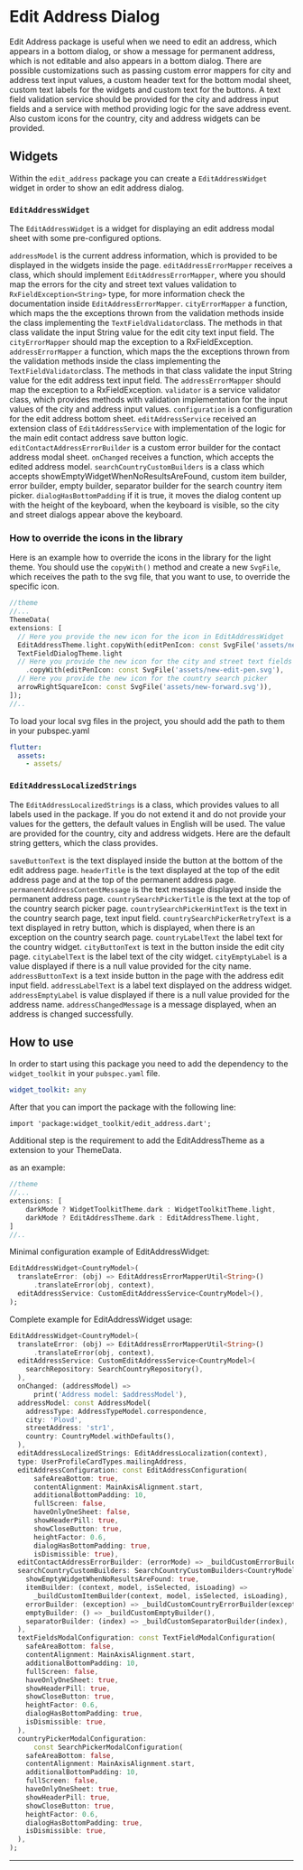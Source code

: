 # Edit Address Dialog

Edit Address package is useful when we need to edit an address, which appears in a bottom dialog,
or show a message for permanent address, which is not editable and also appears in a bottom dialog.
There are possible customizations such as passing custom error mappers for city and address text 
input values, a custom header text for the bottom modal sheet, custom text labels for the
widgets and custom text for the buttons. A text field validation service should be provided for the 
city and address input fields and a service with method providing logic for the save address event.
Also custom icons for the country, city and address widgets can be provided.

## Widgets

Within the `edit_address` package you can create a `EditAddressWidget` widget in order
to show an edit address dialog. 

### `EditAddressWidget`

The `EditAddressWidget` is a widget for displaying an edit address modal sheet with some
pre-configured options.

`addressModel` is the current address information, which is provided to be displayed in the widgets 
inside the page.
`editAddressErrorMapper` receives a class, which should implement `EditAddressErrorMapper`, where you
should map the errors for the city and street text values validation to `RxFieldException<String>`
type, for more information check the documentation inside `EditAddressErrorMapper`.
`cityErrorMapper` a function, which maps the the exceptions thrown from the validation methods 
inside the class implementing the `TextFieldValidator`class. The methods in that class validate 
the input String value for the edit city text input field. The `cityErrorMapper` should map the 
exception to a RxFieldException.
`addressErrorMapper` a function, which maps the the exceptions thrown from the validation methods 
inside the class implementing the `TextFieldValidator`class. The methods in that class validate the 
input String value for the edit address text input field. The `addressErrorMapper` should map the 
exception to a RxFieldException.
`validator` is a service validator class, which provides methods with validation implementation for 
the input values of the city and address input values.
`configuration` is a configuration for the edit address bottom sheet.
`editAddressService` received an extension class of `EditAddressService` with implementation of the 
logic for the main edit contact address save button logic.
`editContactAddressErrorBuilder` is a custom error builder for the contact address modal sheet.
`onChanged` receives a function, which accepts the edited address model.
`searchCountryCustomBuilders` is a class which accepts showEmptyWidgetWhenNoResultsAreFound,
custom item builder, error builder, empty builder, separator builder for the search country item
picker.
`dialogHasBottomPadding` if it is true, it moves the dialog content up with the height of the
keyboard, when the keyboard is visible, so the city and street dialogs appear above the keyboard.

### How to override the icons in the library 

Here is an example how to override the icons in the library for the light theme. You should use the
`copyWith()` method and create a new `SvgFile`, which receives the path to the svg file, that you 
want to use, to override the specific icon.

```dart
//theme
//...
ThemeData(
extensions: [
  // Here you provide the new icon for the icon in EditAddressWidget
  EditAddressTheme.light.copyWith(editPenIcon: const SvgFile('assets/new-edit-pen.svg')),
  TextFieldDialogTheme.light
  // Here you provide the new icon for the city and street text fields
    .copyWith(editPenIcon: const SvgFile('assets/new-edit-pen.svg'),
  // Here you provide the new icon for the country search picker
  arrowRightSquareIcon: const SvgFile('assets/new-forward.svg')),
]);
//..
```

To load your local svg files in the project, you should add the path to them in your pubspec.yaml

```yaml
flutter:
  assets:
    - assets/
```


### `EditAddressLocalizedStrings`

The `EditAddressLocalizedStrings` is a class, which provides values to all labels used in the 
package. If you do not extend it and do not provide your values for the getters, the default values in
English will be used. The value are provided for the country, city and address widgets. Here are the
default string getters, which the class provides.

`saveButtonText` is the text displayed inside the button at the bottom of the edit address page.
`headerTitle` is the text displayed at the top of the edit address page and at the top of the
permanent address page.
`permanentAddressContentMessage` is the text message displayed inside the permanent address page.
`countrySearchPickerTitle` is the text at the top of the country search picker page.
`countrySearchPickerHintText` is the text in the country search page, text input field.
`countrySearchPickerRetryText` is a text displayed in retry button, which is displayed, when 
there is an exception on the country search page.
`countryLabelText` the label text for the country widget.
`cityButtonText` is text in the button inside the edit city page.
`cityLabelText` is the label text of the city widget.
`cityEmptyLabel` is a value displayed if there is a null value provided for the city name.
`addressButtonText` is a text inside button in the page with the address edit input field.
`addressLabelText` is a label text displayed on the address widget.
`addressEmptyLabel` is value displayed if there is a null value provided for the address name.
`addressChangedMessage` is a message displayed, when an address is changed successfully.

## How to use

In order to start using this package you need to add the dependency to the `widget_toolkit` in
your `pubspec.yaml` file.

```yaml
widget_toolkit: any
```

After that you can import the package with the following line:

`import 'package:widget_toolkit/edit_address.dart';`

Additional step is the requirement to add the EditAddressTheme as a
extension to your ThemeData.

as an example:

```dart
//theme
//...
extensions: [
    darkMode ? WidgetToolkitTheme.dark : WidgetToolkitTheme.light,
    darkMode ? EditAddressTheme.dark : EditAddressTheme.light,
]
//..
```

Minimal configuration example of EditAddressWidget:

```dart
EditAddressWidget<CountryModel>(
  translateError: (obj) => EditAddressErrorMapperUtil<String>()
      .translateError(obj, context),
  editAddressService: CustomEditAddressService<CountryModel>(),
);
```

Complete example for EditAddressWidget usage:

```dart
EditAddressWidget<CountryModel>(
  translateError: (obj) => EditAddressErrorMapperUtil<String>()
      .translateError(obj, context),
  editAddressService: CustomEditAddressService<CountryModel>(
    searchRepository: SearchCountryRepository(),
  ),
  onChanged: (addressModel) =>
      print('Address model: $addressModel'),
  addressModel: const AddressModel(
    addressType: AddressTypeModel.correspondence,
    city: 'Plovd',
    streetAddress: 'str1',
    country: CountryModel.withDefaults(),
  ),
  editAddressLocalizedStrings: EditAddressLocalization(context),
  type: UserProfileCardTypes.mailingAddress,
  editAddressConfiguration: const EditAddressConfiguration(
      safeAreaBottom: true,
      contentAlignment: MainAxisAlignment.start,
      additionalBottomPadding: 10,
      fullScreen: false,
      haveOnlyOneSheet: false,
      showHeaderPill: true,
      showCloseButton: true,
      heightFactor: 0.6,
      dialogHasBottomPadding: true,
      isDismissible: true),
  editContactAddressErrorBuilder: (errorMode) => _buildCustomErrorBuilder(errorMode),
  searchCountryCustomBuilders: SearchCountryCustomBuilders<CountryModel>(
    showEmptyWidgetWhenNoResultsAreFound: true,
    itemBuilder: (context, model, isSelected, isLoading) => 
      _buildCustomItemBuilder(context, model, isSelected, isLoading),
    errorBuilder: (exception) => _buildCustomCountryErrorBuilder(exception),
    emptyBuilder: () => _buildCustomEmptyBuilder(),
    separatorBuilder: (index) => _buildCustomSeparatorBuilder(index),
  ),
  textFieldsModalConfiguration: const TextFieldModalConfiguration(
    safeAreaBottom: false,
    contentAlignment: MainAxisAlignment.start,
    additionalBottomPadding: 10,
    fullScreen: false,
    haveOnlyOneSheet: true,
    showHeaderPill: true,
    showCloseButton: true,
    heightFactor: 0.6,
    dialogHasBottomPadding: true,
    isDismissible: true,
  ),
  countryPickerModalConfiguration:
      const SearchPickerModalConfiguration(
    safeAreaBottom: false,
    contentAlignment: MainAxisAlignment.start,
    additionalBottomPadding: 10,
    fullScreen: false,
    haveOnlyOneSheet: true,
    showHeaderPill: true,
    showCloseButton: true,
    heightFactor: 0.6,
    dialogHasBottomPadding: true,
    isDismissible: true,
  ),
);
```

---